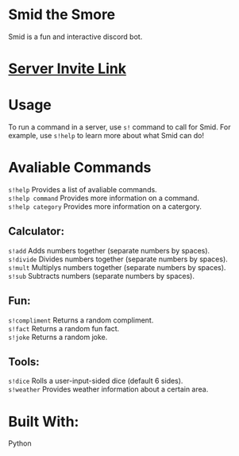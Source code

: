 Smid the Smore
==================================================================================================
Smid is a fun and interactive discord bot. 

[Server Invite Link](https://discord.com/api/oauth2/authorizeclient_id=812511357597384764&permissions=8&scope=bot)
==================================================================================================

Usage
=====
To run a command in a server, use `s!` command to call for Smid. For example, use `s!help` to learn more about what Smid can do! 

Avaliable Commands
===================
`s!help` Provides a list of avaliable commands.  <br />
`s!help command` Provides more information on a command.  <br /> 
`s!help category` Provides more information on a catergory.  <br />

Calculator:
-----------
`s!add` Adds numbers together (separate numbers by spaces).  <br />
`s!divide` Divides numbers together (separate numbers by spaces).  <br />
`s!mult` Multiplys numbers together (separate numbers by spaces).  <br />
`s!sub` Subtracts numbers (separate numbers by spaces).  <br />

Fun:
----
`s!compliment` Returns a random compliment.  <br />
`s!fact` Returns a random fun fact.  <br />
`s!joke` Returns a random joke.  <br />

Tools:
------
`s!dice` Rolls a user-input-sided dice (default 6 sides).  <br />
`s!weather` Provides weather information about a certain area.  <br />

Built With:
============
Python
